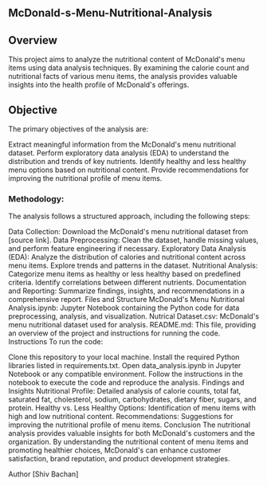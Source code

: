 ## McDonald-s-Menu-Nutritional-Analysis

## Overview
This project aims to analyze the nutritional content of McDonald's menu items using data analysis techniques. By examining the calorie count and nutritional facts of various menu items, the analysis provides valuable insights into the health profile of McDonald's offerings.

## Objective
The primary objectives of the analysis are:

Extract meaningful information from the McDonald's menu nutritional dataset.
Perform exploratory data analysis (EDA) to understand the distribution and trends of key nutrients.
Identify healthy and less healthy menu options based on nutritional content.
Provide recommendations for improving the nutritional profile of menu items.

### Methodology:
The analysis follows a structured approach, including the following steps:

Data Collection: Download the McDonald's menu nutritional dataset from [source link].
Data Preprocessing: Clean the dataset, handle missing values, and perform feature engineering if necessary.
Exploratory Data Analysis (EDA): Analyze the distribution of calories and nutritional content across menu items. Explore trends and patterns in the dataset.
Nutritional Analysis: Categorize menu items as healthy or less healthy based on predefined criteria. Identify correlations between different nutrients.
Documentation and Reporting: Summarize findings, insights, and recommendations in a comprehensive report.
Files and Structure
McDonald's Menu Nutritional Analysis.ipynb: Jupyter Notebook containing the Python code for data preprocessing, analysis, and visualization.
Nutrical Dataset.csv: McDonald's menu nutritional dataset used for analysis.
README.md: This file, providing an overview of the project and instructions for running the code.
Instructions
To run the code:

Clone this repository to your local machine.
Install the required Python libraries listed in requirements.txt.
Open data_analysis.ipynb in Jupyter Notebook or any compatible environment.
Follow the instructions in the notebook to execute the code and reproduce the analysis.
Findings and Insights
Nutritional Profile: Detailed analysis of calorie counts, total fat, saturated fat, cholesterol, sodium, carbohydrates, dietary fiber, sugars, and protein.
Healthy vs. Less Healthy Options: Identification of menu items with high and low nutritional content.
Recommendations: Suggestions for improving the nutritional profile of menu items.
Conclusion
The nutritional analysis provides valuable insights for both McDonald's customers and the organization. By understanding the nutritional content of menu items and promoting healthier choices, McDonald's can enhance customer satisfaction, brand reputation, and product development strategies.

Author
[Shiv Bachan]